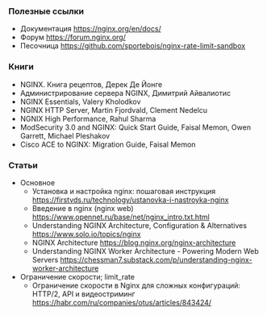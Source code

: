 ### Полезные ссылки

- Документация https://nginx.org/en/docs/
- Форум https://forum.nginx.org/
- Песочница https://github.com/sportebois/nginx-rate-limit-sandbox

### Книги

- NGINX. Книга рецептов, Дерек Де Йонге
- Администрирование сервера NGINX, Димитрий Айвалиотис
- NGINX Essentials, Valery Kholodkov
- NGINX HTTP Server, Martin Fjordvald, Clement Nedelcu
- NGNIX High Performance, Rahul Sharma
- ModSecurity 3.0 and NGINX: Quick Start Guide, Faisal Memon, Owen Garrett, Michael Pleshakov
- Cisco ACE to NGINX: Migration Guide, Faisal Memon

### Статьи

- Основное
    - Установка и настройка nginx: пошаговая инструкция https://firstvds.ru/technology/ustanovka-i-nastroyka-nginx
    - Введение в nginx (nginx web) https://www.opennet.ru/base/net/nginx_intro.txt.html
    - Understanding NGINX Architecture, Configuration & Alternatives https://www.solo.io/topics/nginx
    - NGINX Architecture https://blog.nginx.org/nginx-architecture
    - Understanding NGINX Worker Architecture - Powering Modern Web Servers https://chessman7.substack.com/p/understanding-nginx-worker-architecture 
- Ограничение скорости; limit_rate
    - Ограничение скорости в Nginx для сложных конфигураций: HTTP/2, API и видеостриминг https://habr.com/ru/companies/otus/articles/843424/
